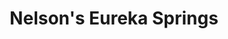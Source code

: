 ---
title: "Nelson's Eureka Springs"
url: /eureka-springs/nelsons-eureka-springs/
shop: department store
---